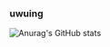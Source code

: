 ### uwuing
![Anurag's GitHub stats](https://github-readme-stats.vercel.app/api?username=ChefJem&hide_border=true&theme=radical&show_icons=true)
